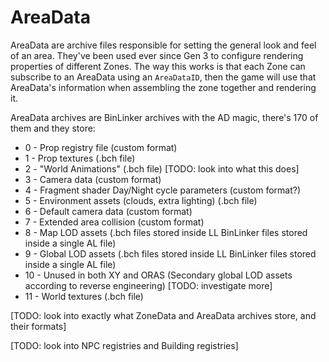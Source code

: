# AreaData

AreaData are archive files responsible for setting the general look and feel of an area. They've been used ever since Gen 3 to configure rendering properties of different Zones. The way this works is that each Zone can subscribe to an AreaData using an `AreaDataID`, then the game will use that AreaData's information when assembling the zone together and rendering it.

AreaData archives are BinLinker archives with the AD magic, there's 170 of them and they store:

- 0 - Prop registry file (custom format) 
- 1 - Prop textures (.bch file)
- 2 - "World Animations" (.bch file) [TODO: look into what this does]
- 3 - Camera data (custom format)
- 4 - Fragment shader Day/Night cycle parameters (custom format?)
- 5 - Environment assets (clouds, extra lighting) (.bch file)
- 6 - Default camera data (custom format)
- 7 - Extended area collision (custom format)
- 8 - Map LOD assets (.bch files stored inside LL BinLinker files stored inside a single AL file)
- 9 - Global LOD assets (.bch files stored inside LL BinLinker files stored inside a single AL file)
- 10 - Unused in both XY and ORAS (Secondary global LOD assets according to reverse engineering) [TODO: investigate more]
- 11 - World textures (.bch file)

[TODO: look into exactly what ZoneData and AreaData archives store, and their formats]

[TODO: look into NPC registries and Building registries]